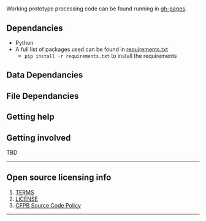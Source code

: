 # 

Working prototype processing code can be found running in [gh-pages](http://cfpb.github.io/hmda-viz-prototype/processing).

## Dependancies
- Python
- A full list of packages used can be found in [requirements.txt](https://github.com/cfpb/hmda-viz-prototype/blob/gh-pages/processing/requirements.txt)
    - `pip install -r requirements.txt` to install the requirements


## Data Dependancies


## File Dependancies



## Getting help

## Getting involved

TBD

----
## Open source licensing info
1. [TERMS](TERMS.md)
2. [LICENSE](LICENSE)
3. [CFPB Source Code Policy](https://github.com/cfpb/source-code-policy/)
----
